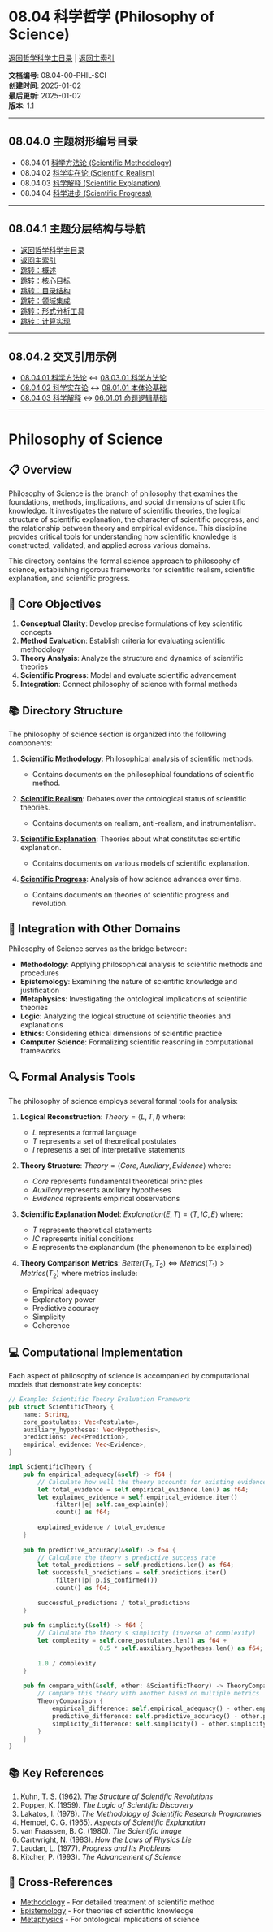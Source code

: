 # 08.04 科学哲学 (Philosophy of Science)

[返回哲学科学主目录](../README.md) | [返回主索引](../../00_Master_Index/00_主索引-形式科学体系.md)

**文档编号**: 08.04-00-PHIL-SCI  
**创建时间**: 2025-01-02  
**最后更新**: 2025-01-02  
**版本**: 1.1

---

## 08.04.0 主题树形编号目录

- 08.04.01 [科学方法论 (Scientific Methodology)](./01_Scientific_Methodology)
- 08.04.02 [科学实在论 (Scientific Realism)](./02_Scientific_Realism)
- 08.04.03 [科学解释 (Scientific Explanation)](./03_Scientific_Explanation)
- 08.04.04 [科学进步 (Scientific Progress)](./04_Scientific_Progress)

---

## 08.04.1 主题分层结构与导航

- [返回哲学科学主目录](../README.md)
- [返回主索引](../../00_Master_Index/00_主索引-形式科学体系.md)
- [跳转：概述](#概述)
- [跳转：核心目标](#核心目标)
- [跳转：目录结构](#目录结构)
- [跳转：领域集成](#领域集成)
- [跳转：形式分析工具](#形式分析工具)
- [跳转：计算实现](#计算实现)

---

## 08.04.2 交叉引用示例

- [08.04.01 科学方法论](./01_Scientific_Methodology) ↔ [08.03.01 科学方法论](../03_Methodology/01_Scientific_Methodology.md)
- [08.04.02 科学实在论](./02_Scientific_Realism) ↔ [08.01.01 本体论基础](../01_Metaphysics/01_Ontological_Foundations.md)
- [08.04.03 科学解释](./03_Scientific_Explanation) ↔ [06.01.01 命题逻辑基础](../../06_Logic_Theory/01_Propositional_Logic.md)

---

# Philosophy of Science

## 📋 Overview

Philosophy of Science is the branch of philosophy that examines the foundations, methods, implications, and social dimensions of scientific knowledge. It investigates the nature of scientific theories, the logical structure of scientific explanation, the character of scientific progress, and the relationship between theory and empirical evidence. This discipline provides critical tools for understanding how scientific knowledge is constructed, validated, and applied across various domains.

This directory contains the formal science approach to philosophy of science, establishing rigorous frameworks for scientific realism, scientific explanation, and scientific progress.

## 🎯 Core Objectives

1. **Conceptual Clarity**: Develop precise formulations of key scientific concepts
2. **Method Evaluation**: Establish criteria for evaluating scientific methodology
3. **Theory Analysis**: Analyze the structure and dynamics of scientific theories
4. **Scientific Progress**: Model and evaluate scientific advancement
5. **Integration**: Connect philosophy of science with formal methods

## 📚 Directory Structure

The philosophy of science section is organized into the following components:

1. **[Scientific Methodology](./01_Scientific_Methodology/)**: Philosophical analysis of scientific methods.
   - Contains documents on the philosophical foundations of scientific method.

2. **[Scientific Realism](./02_Scientific_Realism/)**: Debates over the ontological status of scientific theories.
   - Contains documents on realism, anti-realism, and instrumentalism.

3. **[Scientific Explanation](./03_Scientific_Explanation/)**: Theories about what constitutes scientific explanation.
   - Contains documents on various models of scientific explanation.

4. **[Scientific Progress](./04_Scientific_Progress/)**: Analysis of how science advances over time.
   - Contains documents on theories of scientific progress and revolution.

## 🔄 Integration with Other Domains

Philosophy of Science serves as the bridge between:

- **Methodology**: Applying philosophical analysis to scientific methods and procedures
- **Epistemology**: Examining the nature of scientific knowledge and justification
- **Metaphysics**: Investigating the ontological implications of scientific theories
- **Logic**: Analyzing the logical structure of scientific theories and explanations
- **Ethics**: Considering ethical dimensions of scientific practice
- **Computer Science**: Formalizing scientific reasoning in computational frameworks

## 🔍 Formal Analysis Tools

The philosophy of science employs several formal tools for analysis:

1. **Logical Reconstruction**: $Theory = \langle L, T, I \rangle$ where:
   - $L$ represents a formal language
   - $T$ represents a set of theoretical postulates
   - $I$ represents a set of interpretative statements

2. **Theory Structure**: $Theory = \langle Core, Auxiliary, Evidence \rangle$ where:
   - $Core$ represents fundamental theoretical principles
   - $Auxiliary$ represents auxiliary hypotheses
   - $Evidence$ represents empirical observations

3. **Scientific Explanation Model**: $Explanation(E, T) = \langle T, IC, E \rangle$ where:
   - $T$ represents theoretical statements
   - $IC$ represents initial conditions
   - $E$ represents the explanandum (the phenomenon to be explained)

4. **Theory Comparison Metrics**: $Better(T_1, T_2) \iff Metrics(T_1) > Metrics(T_2)$ where metrics include:
   - Empirical adequacy
   - Explanatory power
   - Predictive accuracy
   - Simplicity
   - Coherence

## 💻 Computational Implementation

Each aspect of philosophy of science is accompanied by computational models that demonstrate key concepts:

```rust
// Example: Scientific Theory Evaluation Framework
pub struct ScientificTheory {
    name: String,
    core_postulates: Vec<Postulate>,
    auxiliary_hypotheses: Vec<Hypothesis>,
    predictions: Vec<Prediction>,
    empirical_evidence: Vec<Evidence>,
}

impl ScientificTheory {
    pub fn empirical_adequacy(&self) -> f64 {
        // Calculate how well the theory accounts for existing evidence
        let total_evidence = self.empirical_evidence.len() as f64;
        let explained_evidence = self.empirical_evidence.iter()
            .filter(|e| self.can_explain(e))
            .count() as f64;
            
        explained_evidence / total_evidence
    }
    
    pub fn predictive_accuracy(&self) -> f64 {
        // Calculate the theory's predictive success rate
        let total_predictions = self.predictions.len() as f64;
        let successful_predictions = self.predictions.iter()
            .filter(|p| p.is_confirmed())
            .count() as f64;
            
        successful_predictions / total_predictions
    }
    
    pub fn simplicity(&self) -> f64 {
        // Calculate the theory's simplicity (inverse of complexity)
        let complexity = self.core_postulates.len() as f64 + 
                         0.5 * self.auxiliary_hypotheses.len() as f64;
        
        1.0 / complexity
    }
    
    pub fn compare_with(&self, other: &ScientificTheory) -> TheoryComparison {
        // Compare this theory with another based on multiple metrics
        TheoryComparison {
            empirical_difference: self.empirical_adequacy() - other.empirical_adequacy(),
            predictive_difference: self.predictive_accuracy() - other.predictive_accuracy(),
            simplicity_difference: self.simplicity() - other.simplicity(),
        }
    }
}
```

## 📚 Key References

1. Kuhn, T. S. (1962). *The Structure of Scientific Revolutions*
2. Popper, K. (1959). *The Logic of Scientific Discovery*
3. Lakatos, I. (1978). *The Methodology of Scientific Research Programmes*
4. Hempel, C. G. (1965). *Aspects of Scientific Explanation*
5. van Fraassen, B. C. (1980). *The Scientific Image*
6. Cartwright, N. (1983). *How the Laws of Physics Lie*
7. Laudan, L. (1977). *Progress and Its Problems*
8. Kitcher, P. (1993). *The Advancement of Science*

## 🔗 Cross-References

- [Methodology](../03_Methodology/README.md) - For detailed treatment of scientific method
- [Epistemology](../02_Epistemology/README.md) - For theories of scientific knowledge
- [Metaphysics](../01_Metaphysics/README.md) - For ontological implications of science
